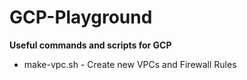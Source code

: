 # GCP-Playground
**Useful commands and scripts for GCP**

* make-vpc.sh - Create new VPCs and Firewall Rules
